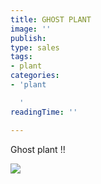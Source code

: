 ```yaml
---
title: GHOST PLANT
image: ''
publish: 
type: sales
tags:
- plant
categories:
- 'plant

  '
readingTime: ''

---
```

Ghost plant !!

![](/uploads/plant-sell-poster.png)